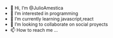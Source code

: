 - 👋 Hi, I’m @JulioAmestica
- 👀 I’m interested in programming
- 🌱 I’m currently learning javascript,react
- 💞️ I’m looking to collaborate on social proyects
- 📫 How to reach me ...

<!---
JulioAmestica/JulioAmestica is a ✨ special ✨ repository because its `README.md` (this file) appears on your GitHub profile.
You can click the Preview link to take a look at your changes.
--->
